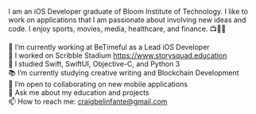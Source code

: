 I am an iOS Developer graduate of Bloom Institute of Technology. I like to work on applications that I am passionate about involving new ideas and code. I enjoy sports, movies, media, healthcare, and finance. 📺🏀😁

🔭 I’m currently working at BeTimeful as a Lead iOS Developer\
📱 I worked on Scribble Stadium https://www.storysquad.education \
🌱 I studied Swift, SwiftUI, Objective-C, and Python 3  
📚 I’m currently studying creative writing and Blockchain Development \
🤝 I’m open to collaborating on new mobile applications  
💬 Ask me about my education and projects  
📫 How to reach me: craigbelinfante@gmail.com
